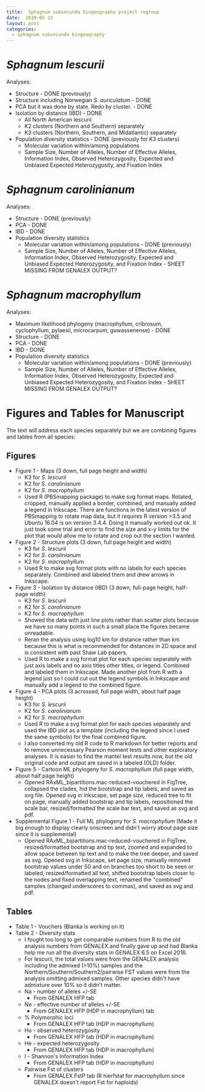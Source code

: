 ```yaml
---
title:  Sphagnum subsecunda biogeography project regroup
date:  2019-05-13
layout: post
categories:
  - sphagnum subsecunda biogeography
---
```


# _Sphagnum lescurii_

Analyses:
  * Structure - DONE (previously)
  * Structure including Norwegian _S. auriculatum_ - DONE
  * PCA but it was done by state. Redo by cluster. - DONE
  * Isolation by distance (IBD) - DONE
    - All North American lescurii
    - K2 clusters (Northern and Southern) separately
    - K3 clusters (Northern, Southern, and Midatlantic) separately
  * Population diversity statistics - DONE (previously for K3 clusters)
    - Molecular variation within/among populations
    - Sample Size, Number of Alleles, Number of Effective Alleles, Information Index, Observed Heterozygosity, Expected and Unbiased Expected Heterozygosity, and Fixation Index

# _Sphagnum carolinianum_

Analyses:
  * Structure - DONE (previously)
  * PCA - DONE
  * IBD - DONE
  * Population diversity statistics
    - Molecular variation within/among populations - DONE (previously)
    - Sample Size, Number of Alleles, Number of Effective Alleles, Information Index, Observed Heterozygosity, Expected and Unbiased Expected Heterozygosity, and Fixation Index - SHEET MISSING FROM GENALEX OUTPUT?

# _Sphagnum macrophyllum_

Analyses:
  * Maximum likelihood phylogeny (macrophyllum, cribrosum, cyclophyllum, pylaesii, microcarpum, guwassenense) - DONE
  * Structure - DONE
  * PCA - DONE
  * IBD - DONE
  * Population diversity statistics
    - Molecular variation within/among populations - DONE (previously)
    - Sample Size, Number of Alleles, Number of Effective Alleles, Information Index, Observed Heterozygosity, Expected and Unbiased Expected Heterozygosity, and Fixation Index - SHEET MISSING FROM GENALEX OUTPUT?

# Figures and Tables for Manuscript

The text will address each species separately but we are combining figures and tables from all species:

## Figures

  * Figure 1 - Maps (3 down, full page height and width)
    - K3 for _S. lescurii_
    - K2 for _S. carolinianum_
    - K2 for _S. macrophyllum_
    - Used R (PBSmapping package) to make svg format maps. Rotated, cropped, manually applied a border, combined, and manually added a legend in Inkscape. There are functions in the latest version of PBSmapping to rotate map data, but it requires R version >3.5 and Ubuntu 16.04 is on version 3.4.4. Doing it manually worked out ok. It just took some trial and error to find the size and x-y limits for the plot that would allow me to rotate and crop out the section I wanted.
  * Figure 2 - Structure plots (3 down, full page height and width)
    - K3 for _S. lescurii_
    - K2 for _S. carolinianum_
    - K2 for _S. macrophyllum_
    - Used R to make svg format plots with no labels for each species separately. Combined and labeled them and drew arrows in Inkscape.
  * Figure 3 - Isolation by distance (IBD) (3 down, full-page height, half-page width)
    - K3 for _S. lescurii_
    - K2 for _S. carolinianum_
    - K2 for _S. macrophyllum_
    - Showed the data with just line plots rather than scatter plots because we have so many points in such a small place the figures became unreadable.
    - Reran the analysis using log10 km for distance rather than km because this is what is recommended for distances in 2D space and is consistent with past Shaw Lab papers.
    - Used R to make a svg format plot for each species separately with just axis labels and no axis titles other titles, or legend. Combined and labeled them in Inkscape. Made another plot from R with a legend just so I could cut out the legend symbols in Inkscape and manually add a legend to the combined figure.
  * Figure 4 - PCA plots (3 acrossed, full page width, about half page height)
    - K3 for _S. lescurii_
    - K2 for _S. carolinianum_
    - K2 for _S. macrophyllum_
    - Used R to make a svg format plot for each species separately and used the IBD plot as a template (including the legend since I used the same symbols) for the final combined figure.
    - I also converted my old R code to R markdown for better reports and to remove unnecessary Pearson moment tests and other exploratory analyses. It is easier to find the mantel test results now, but the old original code and output are saved in a labeled (OLD) folder.
  * Figure 5 - Cartoon ML phylogeny for _S. macrophyllum_ (full page width, about half page height)
    - Opened RAxML_bipartitions.mac-reduced-vouchered in FigTree, collapsed the clades, hid the bootstrap and tip labels, and saved as svg file. Opened svg in Inkscape, set page size, reduced tree to fit on page, manually added bootstrap and tip labels, repositioned the scale bar, resized/formatted the scale bar text, and saved as svg and pdf.
  * Supplemental Figure 1 - Full ML phylogeny for _S. macrophyllum_ (Made it big enough to display clearly onscreen and didn't worry about page size since it is supplemental)
    - Opened RAxML_bipartitions.mac-reduced-vouchered in FigTree, resized/formatted bootstrap and tip text, zoomed and expanded to allow space between tip text and to make the tree deeper, and saved as svg. Opened svg in Inkscape, set page size, manually removed bootstrap values under 50 and on branches too short to be seen or labeled, resized/formatted all text, shifted bootstrap labels closer to the nodes and fixed overlapping text, renamed the "combined" samples (changed underscores to commas), and saved as svg and pdf.


## Tables

  * Table 1 - Vouchers (Blanka is working on it)
  * Table 2 - Diversity stats
    - I fought too long to get comparable numbers from R to the old analysis numbers from GENALEX and finally gave up and had Blanka help me run all the diversity stats in GENALEX 6.5 on Excel 2016.
    - For lescurii, the total values were from the GENALEX analysis including the admixed (>10%) samples and the Northern/Southern/Southern2/pairwise FST values were from the analysis omitting admixed samples. Other species didn't have admixture over 10% so it didn't matter.
    - Na - number of alleles +/-SE
      - From GENALEX HFP tab
    - Ne - effective number of alleles +/-SE
      - From GENALEX HFP (HDP in macrophyllum) tab
    - % Polymorphic loci
      - From GENALEX HFP tab (HDP in macrophyllum)
    - Ho - observed heterozygosity
      - From GENALEX HFP tab (HDP in macrophyllum)
    - He - expected heterozygosity
      - From GENALEX HFP tab (HDP in macrophyllum)
    - I - Shannon's Information Index
      - From GENALEX HFP tab (HDP in macrophyllum)
    - Pairwise Fst of clusters
      - From GENALEX FstP tab (R hierfstat for macrophyllum since GENALEX doesn't report Fst for haploids)
